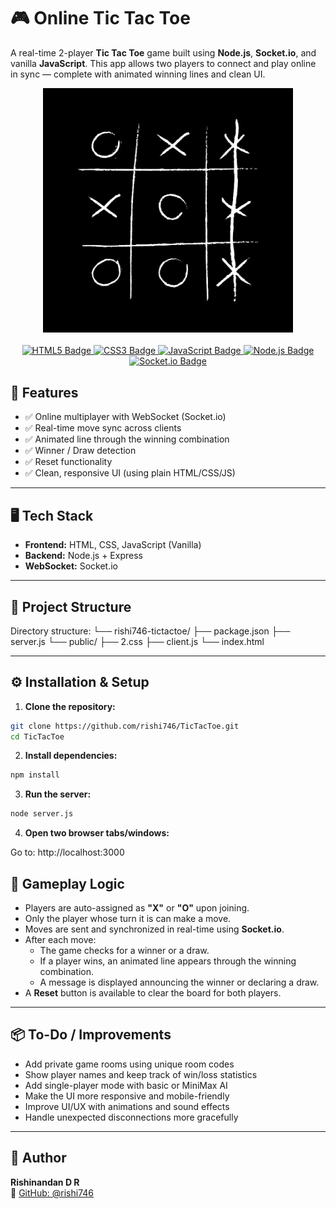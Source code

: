 # 🎮 Online Tic Tac Toe

A real-time 2-player **Tic Tac Toe** game built using **Node.js**, **Socket.io**, and vanilla **JavaScript**. This app allows two players to connect and play online in sync — complete with animated winning lines and clean UI.

<div align="center">
  <img src="./public/image.png" alt="Game Screenshot" width="400"/>
</div>

<br/>

<div align="center">
  <a href="https://developer.mozilla.org/en-US/docs/Web/HTML">
    <img src="https://img.shields.io/badge/HTML5-E34F26?logo=html5&logoColor=white" alt="HTML5 Badge"/>
  </a>
  <a href="https://developer.mozilla.org/en-US/docs/Web/CSS">
    <img src="https://img.shields.io/badge/CSS3-1572B6?logo=css3&logoColor=white" alt="CSS3 Badge"/>
  </a>
  <a href="https://developer.mozilla.org/en-US/docs/Web/JavaScript">
    <img src="https://img.shields.io/badge/JavaScript-F7DF1E?logo=javascript&logoColor=black" alt="JavaScript Badge"/>
  </a>
  <a href="https://nodejs.org/">
    <img src="https://img.shields.io/badge/Node.js-339933?logo=node.js&logoColor=white" alt="Node.js Badge"/>
  </a>
  <a href="https://socket.io/">
    <img src="https://img.shields.io/badge/Socket.io-010101?logo=socket.io&logoColor=white" alt="Socket.io Badge"/>
  </a>
</div>


## 🚀 Features

- ✅ Online multiplayer with WebSocket (Socket.io)
- ✅ Real-time move sync across clients
- ✅ Animated line through the winning combination
- ✅ Winner / Draw detection
- ✅ Reset functionality
- ✅ Clean, responsive UI (using plain HTML/CSS/JS)

---

## 🖥️ Tech Stack

- **Frontend:** HTML, CSS, JavaScript (Vanilla)
- **Backend:** Node.js + Express
- **WebSocket:** Socket.io

---

## 📁 Project Structure

Directory structure:
└── rishi746-tictactoe/
    ├── package.json
    ├── server.js
    └── public/
        ├── 2.css
        ├── client.js
        └── index.html

---

## ⚙️ Installation & Setup

1. **Clone the repository:**

```bash
git clone https://github.com/rishi746/TicTacToe.git
cd TicTacToe
```

2. **Install dependencies:**

```bash
npm install
```

3. **Run the server:**
```bash
node server.js
```

4. **Open two browser tabs/windows:**

Go to: http://localhost:3000

## 🔧 Gameplay Logic

- Players are auto-assigned as **"X"** or **"O"** upon joining.
- Only the player whose turn it is can make a move.
- Moves are sent and synchronized in real-time using **Socket.io**.
- After each move:
  - The game checks for a winner or a draw.
  - If a player wins, an animated line appears through the winning combination.
  - A message is displayed announcing the winner or declaring a draw.
- A **Reset** button is available to clear the board for both players.

---

## 📦 To-Do / Improvements

- Add private game rooms using unique room codes
- Show player names and keep track of win/loss statistics
- Add single-player mode with basic or MiniMax AI
- Make the UI more responsive and mobile-friendly
- Improve UI/UX with animations and sound effects
- Handle unexpected disconnections more gracefully

---

## 🙌 Author

**Rishinandan D R**  
🔗 [GitHub: @rishi746](https://github.com/rishi746)
